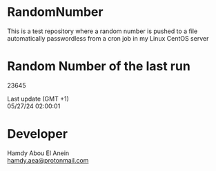 # RandomNumber    
This is a test repository where a random number is pushed to a file automatically passwordless from a cron job in my Linux CentOS server    
# Random Number of the last run   
23645
      
Last update (GMT +1)    
05/27/24 02:00:01
# Developer    
Hamdy Abou El Anein   
hamdy.aea@protonmail.com
